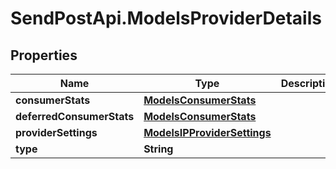 # SendPostApi.ModelsProviderDetails

## Properties
Name | Type | Description | Notes
------------ | ------------- | ------------- | -------------
**consumerStats** | [**ModelsConsumerStats**](ModelsConsumerStats.md) |  | [optional] 
**deferredConsumerStats** | [**ModelsConsumerStats**](ModelsConsumerStats.md) |  | [optional] 
**providerSettings** | [**ModelsIPProviderSettings**](ModelsIPProviderSettings.md) |  | [optional] 
**type** | **String** |  | [optional] 
